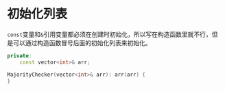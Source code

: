 # 初始化列表

`const`变量和`&`引用变量都必须在创建时初始化，所以写在构造函数里就不行，但是可以通过构造函数冒号后面的初始化列表来初始化。

```cpp
private:
    const vector<int>& arr;

MajorityChecker(vector<int>& arr): arr(arr) {
}
```